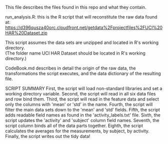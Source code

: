 This file describes the files found in this repo and what they contain.

run_analysis.R: this is the R script that will reconstitute the raw data found at:
https://d396qusza40orc.cloudfront.net/getdata%2Fprojectfiles%2FUCI%20HAR%20Dataset.zip 

This script assumes the data sets are unzipped and located in R's working directory.  
(The folder name UCI HAR Dataset should be located in R's working directory.)

CodeBook.md describes in detail the origin of the raw data, the transformations the script
executes, and the data dictionary of the resulting file.

SCRIPT SUMMARY
First, the script will load non-standard libraries and set a working directory variable.
Second, the script will read in all six data files and row bind them.
Third, the script will read in the feature data and select only the columns with 
'mean' or 'std' in the name.
Fourth, the script will filter the main data sets down to the 'mean' and 'std' fields.
Fifth, the script adds readable field names as found in the 'activity_labels.txt' file.
Sixth, the script updates the 'activity' and 'subject' column field names.
Seventh, the script column binds all of the data parts together.
Eighth, the script calculates the averages for the measurements, by subject, by activity.
Finally, the script writes out the tidy data!
